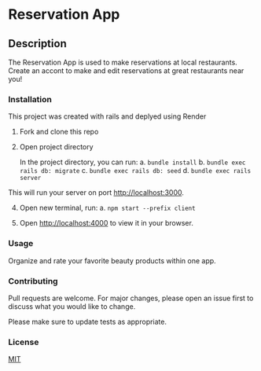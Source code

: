 # Reservation App

## Description

The Reservation App is used to make reservations at local restaurants.
Create an accont to make and edit reservations at great restaurants near you!

### Installation

This project was created with rails and deplyed using Render

1. Fork and clone this repo

2. Open project directory

    In the project directory, you can run:
        a. `bundle install`
        b. `bundle exec rails db: migrate`
        c. `bundle exec rails db: seed`
        d. `bundle exec rails server`

This will run your server on port
[http://localhost:3000](http://localhost:3000).

4. Open new terminal, run:
        a. `npm start --prefix client`

5. Open [http://localhost:4000](http://localhost:4000) to view it in your browser.

### Usage

Organize and rate your favorite beauty products within one app.

### Contributing

Pull requests are welcome. For major changes, please open an issue first to discuss what you would like to change.

Please make sure to update tests as appropriate.

### License

[MIT](https://choosealicense.com/licenses/mit/)
